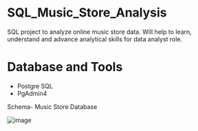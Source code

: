 # SQL_Music_Store_Analysis


SQL project to analyze online music store data.
Will help to learn, understand and advance analytical skills for data analyst role.

# Database and Tools
- Postgre SQL
- PgAdmin4

Schema- Music Store Database

![image](https://github.com/JapneekKour/SQL_Music_Store_Analysis/assets/85052589/07d8b658-0cf4-4165-be9f-6c0e63793917)

